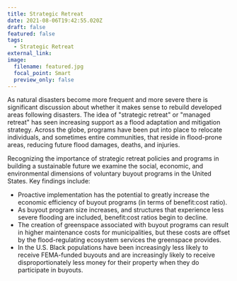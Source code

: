 ```yaml
---
title: Strategic Retreat
date: 2021-08-06T19:42:55.020Z
draft: false
featured: false
tags:
  - Strategic Retreat
external_link: 
image:
  filename: featured.jpg
  focal_point: Smart
  preview_only: false
---
```

As natural disasters become more frequent and more severe there is significant discussion about whether it makes sense to rebuild developed areas following disasters. The idea of "strategic retreat" or "managed retreat" has seen increasing support as a flood adaptation and mitigation strategy. Across the globe, programs have been put into place to relocate individuals, and sometimes entire communities, that reside in flood-prone areas, reducing future flood damages, deaths, and injuries.  

Recognizing the importance of strategic retreat policies and programs in building a sustainable future we examine the social, economic, and environmental dimensions of voluntary buyout programs in the United States. Key findings include:

* Proactive implementation has the potential to greatly increase the economic efficiency of buyout programs (in terms of benefit:cost ratio).
* As buyout program size increases, and structures that experience less severe flooding are included, benefit:cost ratios begin to decline.
* The creation of greenspace associated with buyout programs can result in higher maintenance costs for municipalities, but these costs are offset by the flood-regulating ecosystem services the greenspace provides.
* In the U.S. Black populations have been increasingly less likely to receive FEMA-funded buyouts and are increasingly likely to receive disproportionately less money for their property when they do
  participate in buyouts.
